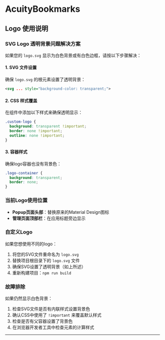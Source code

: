 # AcuityBookmarks

## Logo 使用说明

### SVG Logo 透明背景问题解决方案

如果您的 `logo.svg` 显示为白色背景或有白色边框，请按以下步骤解决：

#### 1. SVG 文件设置
确保 `logo.svg` 的根元素设置了透明背景：
```xml
<svg ... style="background-color: transparent;">
```

#### 2. CSS 样式覆盖
在组件中添加以下样式来确保透明显示：
```css
.custom-logo {
  background: transparent !important;
  border: none !important;
  outline: none !important;
}
```

#### 3. 容器样式
确保logo容器也没有背景色：
```css
.logo-container {
  background: transparent;
  border: none;
}
```

### 当前Logo使用位置

- **Popup页面头部**：替换原来的Material Design图标
- **管理页面顶部栏**：在应用标题旁边显示

### 自定义Logo

如果您想使用不同的logo：

1. 将您的SVG文件重命名为 `logo.svg`
2. 替换项目根目录下的 `logo.svg` 文件
3. 确保SVG设置了透明背景（如上所述）
4. 重新构建项目：`npm run build`

### 故障排除

如果仍然显示白色背景：

1. 检查SVG文件是否有内联样式设置背景色
2. 确认CSS中使用了 `!important` 来覆盖默认样式
3. 检查是否有父容器设置了背景色
4. 在浏览器开发者工具中检查元素的计算样式

---
